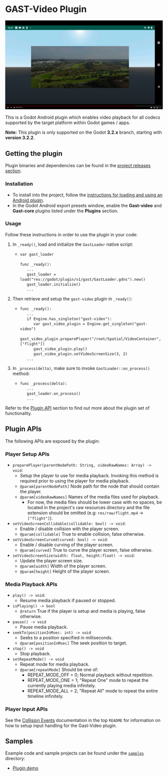# GAST-Video Plugin

[![mp4 video playback in Godot on an Android device](../../../../../../../../../../samples/video_demo/src/main/res/raw/flight_screenshot.png)](https://drive.google.com/file/d/1EivylJMbkO9GymIkv8D25vOIxNevDT2C/view?usp=sharing "mp4 video playback in Godot on an Android device")

This is a Godot Android plugin which enables video playback for all codecs supported by the target platform within Godot games / apps.

**Note:** This plugin is only supported on the Godot **3.2.x** branch, starting with **version 3.2.2**.

## Getting the plugin

Plugin binaries and dependencies can be found in the [project releases section](https://github.com/m4gr3d/GAST/releases).

### Installation

- To install into the project, follow the [instructions for loading and using an Android plugin](https://docs.godotengine.org/en/stable/tutorials/plugins/android/android_plugin.html#loading-and-using-an-android-plugin).
- In the Godot Android export presets window, enable the **Gast-video** and **Gast-core** plugins listed under the **Plugins** section.

### Usage

Follow these instructions in order to use the plugin in your code:

1. In `_ready()`, load and initialize the `GastLoader` native script:
   - ```
     var gast_loader

     func _ready():
        ...
        gast_loader = load("res://godot/plugin/v1/gast/GastLoader.gdns").new()
        gast_loader.initialize()
        ...
     ```
2. Then retrieve and setup the `gast-video` plugin in `_ready()`:
   - ```
     func _ready():
        ...
        if Engine.has_singleton("gast-video"):
           var gast_video_plugin = Engine.get_singleton("gast-video")
           gast_video_plugin.preparePlayer("/root/Spatial/VideoContainer", ["flight"])
           gast_video_plugin.play()
           gast_video_plugin.setVideoScreenSize(3, 2)
        ...
     ```
3. In `_process(delta)`, make sure to invoke `GastLoader::on_process()` method:
   - ```
     func _process(delta):
        ...
        gast_loader.on_process()
        ...
     ```

Refer to the [Plugin API](#plugin-apis) section to find out more about the plugin set of functionality.

## Plugin APIs

The following APIs are exposed by the plugin:

### Player Setup APIs
- `preparePlayer(parentNodePath: String, videoRawNames: Array) -> void`:
  - Setup the player to use for media playback. Invoking this method is required prior to using the player for media playback.
  - `@param[parentNodePath]` Node path for the node that should contain the player.
  - `@param[videoRawNames]` Names of the media files used for playback.
    - For now, the media files should be lower case with no spaces, be located in the project's
    raw resources directory and the file extension should be omitted (e.g: `res/raw/flight.mp4` -> `["flight"]`).
- `setVideoScreenCollidable(collidable: bool) -> void`:
  - Enable / disable collision with the player screen.
  - `@param[collidable]` True to enable collision, false otherwise.
- `setVideoScreenCurved(curved: bool) -> void`:
  - Enable / disable curving of the player screen.
  - `@param[curved]` True to curve the player screen, false otherwise.
- `setVideoScreenSize(width: float, height:float) -> void`:
  - Update the player screen size.
  - `@param[width]` Width of the player screen.
  - `@param[height]` Height of the player screen.

### Media Playback APIs
- `play() -> void`:
  - Resume media playback if paused or stopped.
- `isPlaying() -> bool`
  - `@return` True if the player is setup and media is playing, false otherwise.
- `pause() -> void`
  - Pause media playback.
- `seekTo(positionInMsec: int) -> void`
  - Seeks to a position specified in milliseconds.
  - `@param[positionInMsec]` The seek position to target.
- `stop() -> void`
  - Stop playback.
- `setRepeatMode() -> void`
  - Repeat mode for media playback.
  - `@param[repeatMode]` Should be one of:
    - REPEAT_MODE_OFF = 0; Normal playback without repetition.
    - REPEAT_MODE_ONE = 1; "Repeat One" mode to repeat the currently playing media infinitely.
    - REPEAT_MODE_ALL = 2; "Repeat All" mode to repeat the entire timeline infinitely.

### Player Input APIs

See the [Collision Events](../../../../../../../../../../README.md#collision-events) documentation in the top `README` for
information on how to setup input handling for the Gast-Video plugin.

## Samples

Example code and sample projects can be found under the [`samples`](../../../../../../../../../../samples) directory:

- [Plugin demo](../../../../../../../../../../samples/video_demo)
